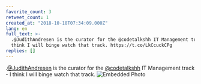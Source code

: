 ```yaml
---
favorite_count: 3
retweet_count: 1
created_at: "2018-10-18T07:34:09.000Z"
lang: en
full_text: >-
  .@JudithAndresen is the curator for the @codetalkshh IT Management track - I
  think I will binge watch that track. https://t.co/LkCcuckCPg
replies: []
---
```


.[@JudithAndresen](https://twitter.com/JudithAndresen) is the curator for the
[@codetalkshh](https://twitter.com/codetalkshh) IT Management track - I think I
will binge watch that track.
![Embedded Photo](https://twitter-media-coderbyheart.s3.eu-north-1.amazonaws.com/1052825141892313088-Dpxi3wRXgAAV7ld.jpg)

